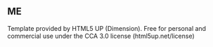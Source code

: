 ## ME


Template provided by HTML5 UP (Dimension). Free for personal and commercial use under the CCA 3.0 license (html5up.net/license)
